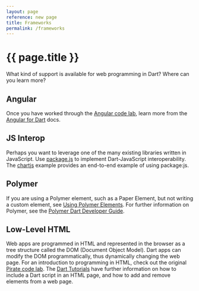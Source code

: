 ```yaml
---
layout: page
reference: new page
title: Frameworks
permalink: /frameworks
---
```


# {{ page.title }}

What kind of support is available for web programming in Dart?
Where can you learn more?

## Angular

Once you have worked through the
[Angular code lab](/codelabs/ng2/),
learn more from the
[Angular for Dart](https://angular.io/docs/dart/latest/guide/) docs.


## JS Interop

Perhaps you want to leverage one of the many existing libraries
written in JavaScript.
Use [package.js](https://pub.dartlang.org/packages/js)
to implement Dart-JavaScript interoperability.
The [chartjs](https://github.com/google/chartjs.dart/)
example provides an end-to-end example of using package:js.

## Polymer

If you are using a Polymer element, such as a Paper Element,
but not writing a custom element, see
[Using Polymer Elements](/resources/tutorials/using-polymer).
For further information on Polymer, see the
[Polymer Dart Developer Guide](https://github.com/dart-lang/polymer-dart/wiki).

## Low-Level HTML

Web apps are programmed in HTML and represented in the browser as
a tree structure called the DOM (Document Object Model).
Dart apps can modify the DOM programmatically, thus dynamically
changing the web page. For an introduction to programming in HTML,
check out the original
[Pirate code lab](/codelabs/darrrt/). The
[Dart Tutorials](/resources/tutorials/) have further information on
how to include a Dart script in an HTML page,
and how to add and remove elements from a web page.
